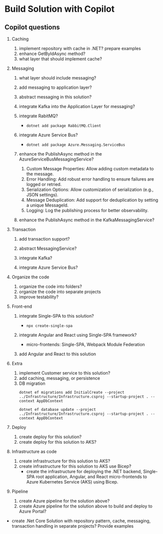 # Build Solution with Copilot

## Copilot questions
1. Caching
    1. implement repository with cache in .NET? prepare examples
    2. enhance GetByIdAsync method?
    3. what layer that should implement cache?

2. Messaging
    1. what layer should include messaging?
    1. add messaging to application layer?
    3. abstract messaging in this solution?

    2. integrate Kafka into the Application Layer for messaging?
    2. integrate RabitMQ?
        - `dotnet add package RabbitMQ.Client`

    3. integrate Azure Service Bus? 
        - `dotnet add package Azure.Messaging.ServiceBus`

    2. enhance the PublishAsync method in the AzureServiceBusMessagingService?
        1. Custom Message Properties: Allow adding custom metadata to the message.
        2. Error Handling: Add robust error handling to ensure failures are logged or retried.
        3. Serialization Options: Allow customization of serialization (e.g., JSON settings).
        4. Message Deduplication: Add support for deduplication by setting a unique MessageId.
        5. Logging: Log the publishing process for better observability.

    2. enhance the PublishAsync method in the KafkaMessagingService?

3. Transaction 
    1. add transaction support?
    2. abstract MessagingService?

    3. integrate Kafka?
    4. integrate Azure Service Bus?

4. Organize the code
    1. organize the code into folders?
    2. organize the code into separate projects
    3. improve testability?

5. Front-end
    1. integrate Single-SPA to this solution?
        - `npx create-single-spa`
        
    2. integrate Angular and React using Single-SPA framework?
        - micro-frontends: Single-SPA, Webpack Module Federation

    3. add Angular and React to this solution

6. Extra
    1. implement Customer service to this solution?
    2. add caching, messaging, or persistence
    3. DB migration
        ```from API
        dotnet ef migrations add InitialCreate --project ../Infrastructure/Infrastructure.csproj --startup-project . --context AppDbContext

        dotnet ef database update --project ../Infrastructure/Infrastructure.csproj --startup-project . --context AppDbContext
        ```
    
6. Deploy
    1. create deploy for this solution?
    2. create deploy for this solution to AKS?

7. Infrastructure as code
    1. create infrastructure for this solution to AKS?
    2. create infrastructure for this solution to AKS use Bicep?
        - create the infrastructure for deploying the .NET backend, Single-SPA root application, Angular, and React micro-frontends to Azure Kubernetes Service (AKS) using Bicep.

8. Pipeline
    1. create Azure pipeline for the solution above?
    2. create Azure pipeline for the solution above to build and deploy to Azure Portal?



- create .Net Core Solution with repository pattern, cache, messaging, transaction handling in separate projects? Provide examples